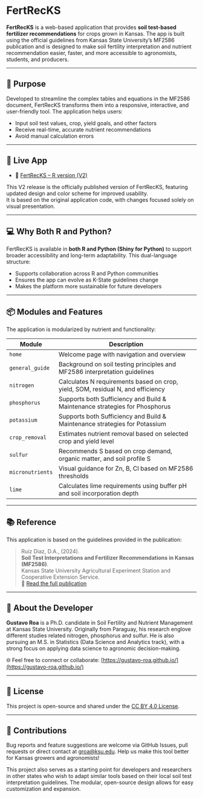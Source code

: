# FertRecKS

**FertRecKS** is a web-based application that provides **soil test-based fertilizer recommendations** for crops grown in Kansas. The app is built using the official guidelines from Kansas State University’s MF2586 publication and is designed to make soil fertility interpretation and nutrient recommendation easier, faster, and more accessible to agronomists, students, and producers.

---

## 🌾 Purpose

Developed to streamline the complex tables and equations in the MF2586 document, FertRecKS transforms them into a responsive, interactive, and user-friendly tool. The application helps users:

- Input soil test values, crop, yield goals, and other factors
- Receive real-time, accurate nutrient recommendations
- Avoid manual calculation errors

---

## 🚀 Live App

- 🔗 [FertRecKS – R version (V2)](https://ksusoiltesting.shinyapps.io/FertRecKS_App-R-v2/)

This V2 release is the officially published version of FertRecKS, featuring updated design and color scheme for improved usability.  
It is based on the original application code, with changes focused solely on visual presentation.

---

## 💻 Why Both R and Python?

FertRecKS is available in **both R and Python (Shiny for Python)** to support broader accessibility and long-term adaptability. This dual-language structure:

- Supports collaboration across R and Python communities
- Ensures the app can evolve as K-State guidelines change
- Makes the platform more sustainable for future developers

---

## 📦 Modules and Features

The application is modularized by nutrient and functionality:

| Module              | Description                                                                 |
|---------------------|-----------------------------------------------------------------------------|
| `home`              | Welcome page with navigation and overview                                   |
| `general_guide`     | Background on soil testing principles and MF2586 interpretation guidelines   |
| `nitrogen`          | Calculates N requirements based on crop, yield, SOM, residual N, and efficiency |
| `phosphorus`        | Supports both Sufficiency and Build & Maintenance strategies for Phosphorus |
| `potassium`         | Supports both Sufficiency and Build & Maintenance strategies for Potassium  |
| `crop_removal`      | Estimates nutrient removal based on selected crop and yield level            |
| `sulfur`            | Recommends S based on crop demand, organic matter, and soil profile S        |
| `micronutrients`    | Visual guidance for Zn, B, Cl based on MF2586 thresholds                     |
| `lime`              | Calculates lime requirements using buffer pH and soil incorporation depth    |

---

## 📚 Reference

This application is based on the guidelines provided in the publication:

> Ruiz Diaz, D.A., (2024).  
> **Soil Test Interpretations and Fertilizer Recommendations in Kansas (MF2586)**.  
> Kansas State University Agricultural Experiment Station and Cooperative Extension Service.  
> 📄 [Read the full publication](https://bookstore.ksre.ksu.edu/pubs/soil-test-interpretations-and-fertilizer-recommendations_MF2586.pdf)

---

## 👤 About the Developer

**Gustavo Roa** is a Ph.D. candidate in Soil Fertility and Nutrient Management at Kansas State University. Originally from Paraguay, his research englove different studies related nitrogen, phosphorus and sulfur. He is also pursuing an M.S. in Statistics (Data Science and Analytics track), with a strong focus on applying data science to agronomic decision-making.

🌐 Feel free to connect or collaborate: [https://gustavo-roa.github.io/](https://gustavo-roa.github.io/)

---

## 📄 License

This project is open-source and shared under the [CC BY 4.0 License](https://creativecommons.org/licenses/by/4.0/).

---

## 🤝 Contributions

Bug reports and feature suggestions are welcome via GitHub Issues, pull requests or direct contact at groa@ksu.edu. Help us make this tool better for Kansas growers and agronomists!

This project also serves as a starting point for developers and researchers in other states who wish to adapt similar tools based on their local soil test interpretation guidelines. The modular, open-source design allows for easy customization and expansion.


